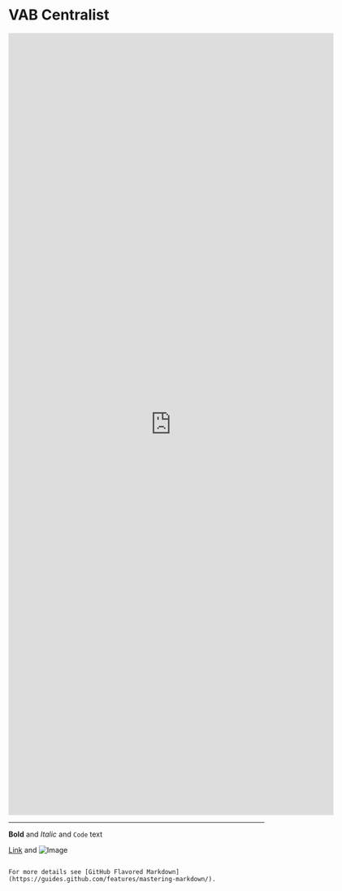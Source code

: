# VAB Centralist

<iframe src="https://docs.google.com/forms/d/e/1FAIpQLSeOlva0dwgnuLdJOz_U_GPd6t6oQQ05XAa3hmjuqdqa2DBUCQ/viewform?usp=pp_url&entry.771913914=Personenvervoer&entry.677900382=VAB" width="640" height="1539" frameborder="0" marginheight="0" marginwidth="0">Loading…</iframe>



---

**Bold** and _Italic_ and `Code` text

[Link](url) and ![Image](src)
```

For more details see [GitHub Flavored Markdown](https://guides.github.com/features/mastering-markdown/).
